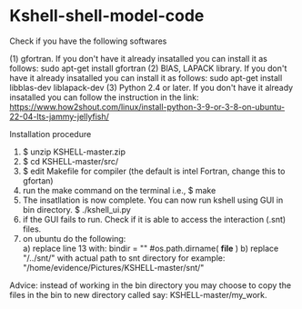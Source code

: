 # Kshell-shell-model-code

Check if you have the following softwares

(1) gfortran. If you don't have it already insatalled you can install it as follows: sudo apt-get install gfortran
(2) BlAS, LAPACK library. If you don't have it already insatalled you can install it as follows: sudo apt-get install libblas-dev liblapack-dev
(3) Python 2.4 or later. If you don't have it already insatalled you can follow the instruction in the link: https://www.how2shout.com/linux/install-python-3-9-or-3-8-on-ubuntu-22-04-lts-jammy-jellyfish/

 Installation procedure
 1) $ unzip KSHELL-master.zip
 2) $ cd KSHELL-master/src/
 3) $ edit Makefile for compiler (the default is intel Fortran, change this to gfortan)
 4) run the make command on the terminal i.e., $ make
 5) The insatllation is now complete. You can now run kshell using GUI in bin directory. $ ./kshell_ui.py 
 6) if the GUI fails to run. Check if it is able to access the interaction (.snt) files.
 7) on ubuntu do the following:  
    a) replace line 13 with:  bindir = "" #os.path.dirname( __file__ )
    b) replace "/../snt/" with actual path to snt directory for example: "/home/evidence/Pictures/KSHELL-master/snt/"

 Advice: instead of working in the bin directory you may choose to copy the files in the bin to new directory called say: KSHELL-master/my_work.
